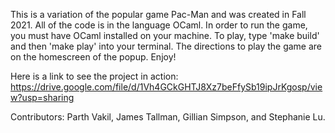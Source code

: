This is a variation of the popular game Pac-Man and was created in Fall 2021. All of the code is in the language OCaml. In order to run the game, you must have OCaml installed on your machine. To play, type 'make build' and then 'make play' into your terminal. The directions to play the game are on the homescreen of the popup. Enjoy!

Here is a link to see the project in action: https://drive.google.com/file/d/1Vh4GCkGHTJ8Xz7beFfySb19ipJrKgosp/view?usp=sharing

Contributors: Parth Vakil, James Tallman, Gillian Simpson, and Stephanie Lu. 

